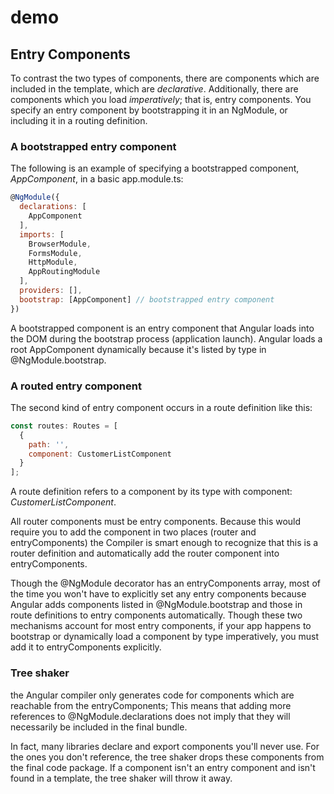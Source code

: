 # demo
## Entry Components
To contrast the two types of components, there are components which are included in the template, which are _declarative_. 
Additionally, there are components which you load _imperatively_; that is, entry components. You specify an entry component 
by bootstrapping it in an NgModule, or including it in a routing definition.
### A bootstrapped entry component
The following is an example of specifying a bootstrapped component, _AppComponent_, in a basic app.module.ts:


```javascript
@NgModule({
  declarations: [
    AppComponent
  ],
  imports: [
    BrowserModule,
    FormsModule,
    HttpModule,
    AppRoutingModule
  ],
  providers: [],
  bootstrap: [AppComponent] // bootstrapped entry component
})
```
A bootstrapped component is an entry component that Angular loads into the DOM during the bootstrap process 
(application launch). Angular loads a root AppComponent dynamically because it's listed by type in 
@NgModule.bootstrap.
### A routed entry component
The second kind of entry component occurs in a route definition like this:
```javascript
const routes: Routes = [
  {
    path: '',
    component: CustomerListComponent
  }
];
```

A route definition refers to a component by its type with component: _CustomerListComponent_.

All router components must be entry components. Because this would require you to add the component in two places 
(router and entryComponents) the Compiler is smart enough to recognize that this is a router definition and 
automatically add the router component into entryComponents.

Though the @NgModule decorator has an entryComponents array, most of the time you won't have to explicitly set any 
entry components because Angular adds components listed in @NgModule.bootstrap and those in route definitions to 
entry components automatically. Though these two mechanisms account for most entry components, if your app happens 
to bootstrap or dynamically load a component by type imperatively, you must add it to entryComponents explicitly.

### Tree shaker
the Angular compiler only generates code for components which are reachable from the entryComponents; This means that adding more references to @NgModule.declarations does not imply that they will necessarily be included in the final bundle.

In fact, many libraries declare and export components you'll never use. For the ones you don't reference, the tree 
shaker drops these components from the final code package. If a component isn't an entry component and isn't found in a template, the tree shaker will throw it away. 





